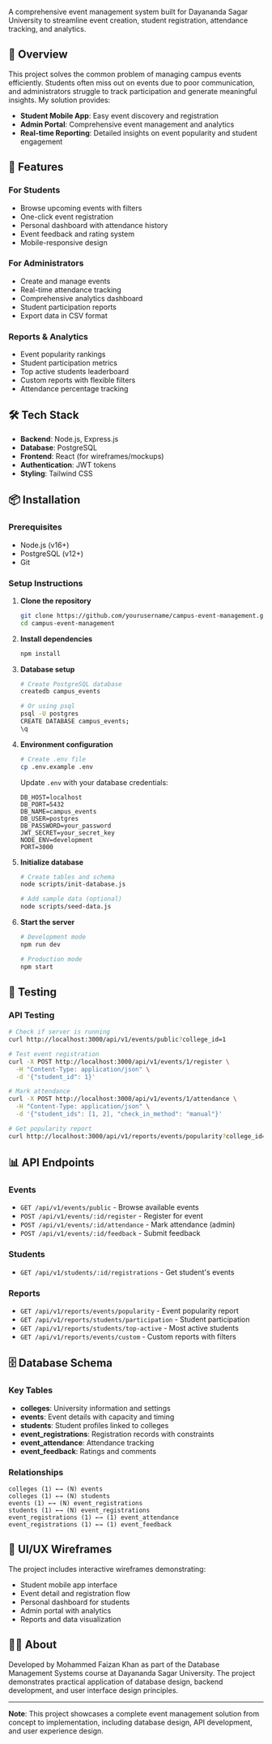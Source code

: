 
A comprehensive event management system built for Dayananda Sagar University to streamline event creation, student registration, attendance tracking, and analytics.

## 🎯 Overview

This project solves the common problem of managing campus events efficiently. Students often miss out on events due to poor communication, and administrators struggle to track participation and generate meaningful insights. My solution provides:

- **Student Mobile App**: Easy event discovery and registration
- **Admin Portal**: Comprehensive event management and analytics
- **Real-time Reporting**: Detailed insights on event popularity and student engagement

## 🚀 Features

### For Students
- Browse upcoming events with filters
- One-click event registration
- Personal dashboard with attendance history
- Event feedback and rating system
- Mobile-responsive design

### For Administrators
- Create and manage events
- Real-time attendance tracking
- Comprehensive analytics dashboard
- Student participation reports
- Export data in CSV format

### Reports & Analytics
- Event popularity rankings
- Student participation metrics
- Top active students leaderboard
- Custom reports with flexible filters
- Attendance percentage tracking

## 🛠️ Tech Stack

- **Backend**: Node.js, Express.js
- **Database**: PostgreSQL
- **Frontend**: React (for wireframes/mockups)
- **Authentication**: JWT tokens
- **Styling**: Tailwind CSS

## 📦 Installation

### Prerequisites
- Node.js (v16+)
- PostgreSQL (v12+)
- Git

### Setup Instructions

1. **Clone the repository**
   ```bash
   git clone https://github.com/yourusername/campus-event-management.git
   cd campus-event-management
   ```

2. **Install dependencies**
   ```bash
   npm install
   ```

3. **Database setup**
   ```bash
   # Create PostgreSQL database
   createdb campus_events
   
   # Or using psql
   psql -U postgres
   CREATE DATABASE campus_events;
   \q
   ```

4. **Environment configuration**
   ```bash
   # Create .env file
   cp .env.example .env
   ```
   
   Update `.env` with your database credentials:
   ```env
   DB_HOST=localhost
   DB_PORT=5432
   DB_NAME=campus_events
   DB_USER=postgres
   DB_PASSWORD=your_password
   JWT_SECRET=your_secret_key
   NODE_ENV=development
   PORT=3000
   ```

5. **Initialize database**
   ```bash
   # Create tables and schema
   node scripts/init-database.js
   
   # Add sample data (optional)
   node scripts/seed-data.js
   ```

6. **Start the server**
   ```bash
   # Development mode
   npm run dev
   
   # Production mode
   npm start
   ```

## 🧪 Testing

### API Testing
```bash
# Check if server is running
curl http://localhost:3000/api/v1/events/public?college_id=1

# Test event registration
curl -X POST http://localhost:3000/api/v1/events/1/register \
  -H "Content-Type: application/json" \
  -d '{"student_id": 1}'

# Mark attendance
curl -X POST http://localhost:3000/api/v1/events/1/attendance \
  -H "Content-Type: application/json" \
  -d '{"student_ids": [1, 2], "check_in_method": "manual"}'

# Get popularity report
curl http://localhost:3000/api/v1/reports/events/popularity?college_id=1
```

## 📊 API Endpoints

### Events
- `GET /api/v1/events/public` - Browse available events
- `POST /api/v1/events/:id/register` - Register for event
- `POST /api/v1/events/:id/attendance` - Mark attendance (admin)
- `POST /api/v1/events/:id/feedback` - Submit feedback

### Students
- `GET /api/v1/students/:id/registrations` - Get student's events

### Reports
- `GET /api/v1/reports/events/popularity` - Event popularity report
- `GET /api/v1/reports/students/participation` - Student participation
- `GET /api/v1/reports/students/top-active` - Most active students
- `GET /api/v1/reports/events/custom` - Custom reports with filters

## 🗄️ Database Schema

### Key Tables
- **colleges**: University information and settings
- **events**: Event details with capacity and timing
- **students**: Student profiles linked to colleges
- **event_registrations**: Registration records with constraints
- **event_attendance**: Attendance tracking
- **event_feedback**: Ratings and comments

### Relationships
```
colleges (1) ←→ (N) events
colleges (1) ←→ (N) students
events (1) ←→ (N) event_registrations
students (1) ←→ (N) event_registrations
event_registrations (1) ←→ (1) event_attendance
event_registrations (1) ←→ (1) event_feedback
```

## 📱 UI/UX Wireframes

The project includes interactive wireframes demonstrating:
- Student mobile app interface
- Event detail and registration flow
- Personal dashboard for students
- Admin portal with analytics
- Reports and data visualization

## 👨‍💻 About

Developed by Mohammed Faizan Khan as part of the Database Management Systems course at Dayananda Sagar University. The project demonstrates practical application of database design, backend development, and user interface design principles.

---

**Note**: This project showcases a complete event management solution from concept to implementation, including database design, API development, and user experience design.
